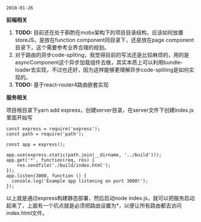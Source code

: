 
`2018-01-26`

**前端相关**

1. **TODO:** 目前还在处于斟酌在mobx架构下的项目目录结构，应该如何放置storeJS，是放在function component同目录下，还是放在page component目录下，这个需要参考业界合理的规划。
2. 对于路由的异步code-spliting，我觉得目前的写法还是比较麻烦的，用的是asyncComponent这个异步加载组件去做，其实本质上可以利用bundle-loader去实现，不过也还好，因为这样能够更理解异步code-spliting是如何实现的。
3. **TODO:** 基于react-router4路由嵌套实现


**服务相关**

项目根目录下yarn add express，创建server目录，在server文件下创建index.js里面开始写

```
const express = require('express');
const path = require('path');

const app = express();

app.use(express.static(path.join(__dirname, '../build')));
app.get('*', function(req, res) {
    res.sendfile('./build/index.html');
});
app.listen(3000, function () {
  console.log('Example app listening on port 3000!');
});
```
以上就是通过express构建静态部署，然后启动node index.js，就可以把服务启动起来了，上面有一个坑点就是必须把路由设置为*，以便让所有路由都去访问index.html文件。

